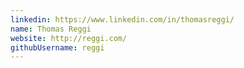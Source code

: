 ```yaml
---
linkedin: https://www.linkedin.com/in/thomasreggi/
name: Thomas Reggi
website: http://reggi.com/
githubUsername: reggi
---
```

